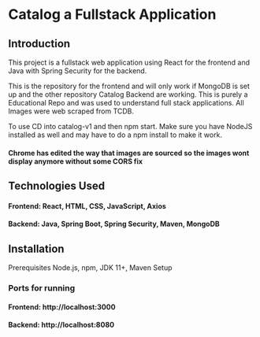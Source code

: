 # Catalog a Fullstack Application
## Introduction
This project is a fullstack web application using React for the frontend and Java with Spring Security for the backend.

This is the repository for the frontend and will only work if MongoDB is set up and the other repository Catalog Backend are working. This is purely a Educational Repo and was used to understand full stack applications. All Images were web scraped from TCDB. 

To use CD into catalog-v1 and then npm start. Make sure you have NodeJS installed as well and may have to do a npm install to make it work.

#### Chrome has edited the way that images are sourced so the images wont display anymore without some CORS fix 
## Technologies Used
#### Frontend: React, HTML, CSS, JavaScript, Axios
#### Backend: Java, Spring Boot, Spring Security, Maven, MongoDB
## Installation
Prerequisites
Node.js, npm, JDK 11+, Maven
Setup


### Ports for running
#### Frontend: http://localhost:3000
#### Backend: http://localhost:8080
